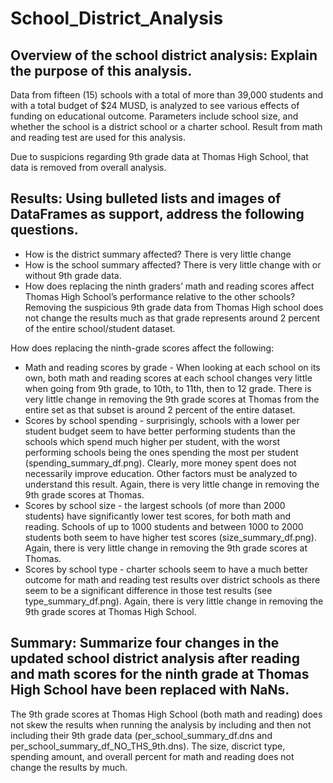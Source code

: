 # School_District_Analysis

## Overview of the school district analysis: Explain the purpose of this analysis.

Data from fifteen (15) schools with a total of more than 39,000 students and with a total budget of $24 MUSD, is analyzed to see various effects of funding on educational outcome. Parameters include school size, and whether the school is a district school or a charter school. Result from math and reading test are used for this analysis.

Due to suspicions regarding 9th grade data at Thomas High School, that data is removed from overall analysis.

## Results: Using bulleted lists and images of DataFrames as support, address the following questions.

* How is the district summary affected?  There is very little change
* How is the school summary affected?   There is very little change with or without 9th grade data.
* How does replacing the ninth graders’ math and reading scores affect Thomas High School’s performance relative to the other schools? Removing the suspicious 9th grade data from Thomas High school does not change the results much as that grade represents around 2 percent of the entire school/student dataset.

How does replacing the ninth-grade scores affect the following:
* Math and reading scores by grade - When looking at each school on its own, both math and reading scores at each school changes very little when going from 9th grade, to 10th, to 11th, then to 12 grade. There is very little change in removing the 9th grade scores at Thomas from the entire set as that subset is around 2 percent of the entire dataset.
* Scores by school spending - surprisingly, schools with a lower per student budget seem to have better performing students than the schools which spend much higher per student, with the worst performing schools being the ones spending the most per student (spending_summary_df.png). Clearly, more money spent does not necessarily improve education. Other factors must be analyzed to understand this result. Again, there is very little change in removing the 9th grade scores at Thomas.
* Scores by school size - the largest schools (of more than 2000 students) have significantly lower test scores, for both math and reading. Schools of up to 1000 students and between 1000 to 2000 students both seem to have higher test scores (size_summary_df.png). Again, there is very little change in removing the 9th grade scores at Thomas.
* Scores by school type - charter schools seem to have a much better outcome for math and reading test results over district schools as there seem to be a significant difference in those test results (see type_summary_df.png).  Again, there is very little change in removing the 9th grade scores at Thomas High School.

## Summary: Summarize four changes in the updated school district analysis after reading and math scores for the ninth grade at Thomas High School have been replaced with NaNs.

The 9th grade scores at Thomas High School (both math and reading) does not skew the results when running the analysis by including and then not including their 9th grade data (per_school_summary_df.dns and per_school_summary_df_NO_THS_9th.dns). The size, discrict type, spending amount, and overall percent for math and reading does not change the results by much.
